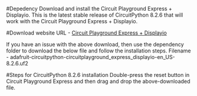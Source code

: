 #Depedency
Download and install the Circuit Playground Express + Displayio.
This is the latest stable release of CircuitPython 8.2.6 that will work with the Circuit Playground Express + Displayio. 

#Download website
URL - [Circuit Playground Express + Displayio](https://circuitpython.org/board/circuitplayground_express_displayio/)

If you have an issue with the above download, then use the dependency folder to download the below file and follow the installation steps.
Filename - adafruit-circuitpython-circuitplayground_express_displayio-en_US-8.2.6.uf2

#Steps for CircuitPython 8.2.6 installation
Double-press the reset button in Circuit Playground Express and then drag and drop the above-downloaded file.

